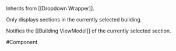 Inherits from [[Dropdown Wrapper]].

Only displays sections in the currently selected building.

Notifies the [[Building ViewModel]] of the currently selected section.

#Component 